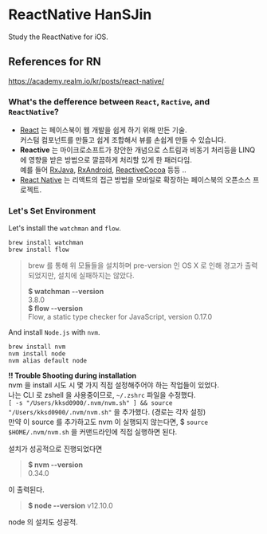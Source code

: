# ReactNative HanSJin
Study the ReactNative for iOS.

## References for RN
https://academy.realm.io/kr/posts/react-native/


### What's the defference between `React`, `Ractive`, and `ReactNative`?

* [React](https://facebook.github.io/react/) 는 페이스북이 웹 개발을 쉽게 하기 위해 만든 기술. <br>
커스텀 컴포넌트를 만들고 쉽게 조합해서 뷰를 손쉽게 만들 수 있습니다.
* **Reactive** 는 마이크로소프트가 창안한 개념으로 스트림과 비동기 처리등을 LINQ에 영향을 받은 방법으로 깔끔하게 처리할 있게 한 패러다임. <br>
예를 들어 [RxJava](https://github.com/ReactiveX/RxJava), [RxAndroid](https://github.com/ReactiveX/RxAndroid), [ReactiveCocoa](https://github.com/ReactiveCocoa/ReactiveCocoa) 등등 ..
* [React Native](https://facebook.github.io/react-native/) 는 리액트의 접근 방법을 모바일로 확장하는 페이스북의 오픈소스 프로젝트.


### Let's Set Environment

Let's install the `watchman` and `flow`.
```
brew install watchman
brew install flow
```
> brew 를 통해 위 모듈들을 설치하며 pre-version 인 OS X 로 인해 경고가 출력되었지만, 설치에 실패하지는 않았다.
> 
> **$ watchman --version** <br> 
> 3.8.0 <br>
> **$ flow --version** <br>
> Flow, a static type checker for JavaScript, version 0.17.0

And install `Node.js` with `nvm`.
```
brew install nvm
nvm install node
nvm alias default node
```

**!! Trouble Shooting during installation** <br>
nvm 을 install 시도 시 몇 가지 직접 설정해주어야 하는 작업들이 있었다. <br>
나는 CLI 로 zshell 을 사용중이므로, `~/.zshrc` 파일을 수정했다. <br>
`[ -s "/Users/kksd0900/.nvm/nvm.sh" ] && source "/Users/kksd0900/.nvm/nvm.sh"` 을 추가했다. (경로는 각자 설정) <br>
만약 이 source 를 추가하고도 nvm 이 실행되지 않는다면, $ `source $HOME/.nvm/nvm.sh` 을 커맨드라인에 직접 실행하면 된다. <br>

설치가 성공적으로 진행되었다면 <br>
> **$ nvm --version** <br>
> 0.34.0

이 출력된다.

> **$ node --version**
> v12.10.0

node 의 설치도 성공적.

